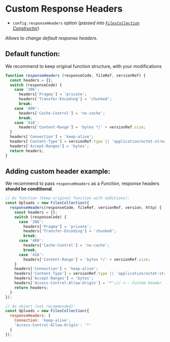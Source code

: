 # Custom Response Headers

- `config.responseHeaders` option (*passed into [`FilesCollection` Constructor](https://github.com/VeliovGroup/Meteor-Files/wiki/Constructor)*)

*Allows to change default response headers.*

## Default function:

We recommend to keep original function structure, with your modifications

```js
function responseHeaders (responseCode, fileRef, versionRef) {
  const headers = {};
  switch (responseCode) {
    case '206':
      headers['Pragma'] = 'private';
      headers['Transfer-Encoding'] = 'chunked';
      break;
    case '400':
      headers['Cache-Control'] = 'no-cache';
      break;
    case '416':
      headers['Content-Range'] = 'bytes */' + versionRef.size;
  }
  headers['Connection'] = 'keep-alive';
  headers['Content-Type'] = versionRef.type || 'application/octet-stream';
  headers['Accept-Ranges'] = 'bytes';
  return headers;
}
```

## Adding custom header example:

We recommend to pass `responseHeaders` as a <em>Function</em>, response headers __should be conditional__.

```js
// As function (keep original function with additions):
const Uploads = new FilesCollection({
  responseHeaders(responseCode, fileRef, versionRef, version, http) {
    const headers = {};
    switch (responseCode) {
      case '206':
        headers['Pragma'] = 'private';
        headers['Transfer-Encoding'] = 'chunked';
        break;
      case '400':
        headers['Cache-Control'] = 'no-cache';
        break;
      case '416':
        headers['Content-Range'] = 'bytes */' + versionRef.size;
    }
    headers['Connection'] = 'keep-alive';
    headers['Content-Type'] = versionRef.type || 'application/octet-stream';
    headers['Accept-Ranges'] = 'bytes';
    headers['Access-Control-Allow-Origin'] = '*';// <-- Custom header
    return headers;
  }
});

// As object (not recommended):
const Uploads = new FilesCollection({
  responseHeaders: {
    Connection: 'keep-alive',
    'Access-Control-Allow-Origin': '*'
  }
});
```

